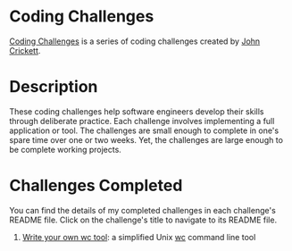 # Coding Challenges

[Coding Challenges](https://codingchallenges.fyi/challenges/intro) is a series of coding challenges created by [John Crickett](https://www.linkedin.com/in/johncrickett/).

# Description

These coding challenges help software engineers develop their skills through deliberate practice. Each challenge involves implementing a full application or tool. The challenges are small enough to complete in one's spare time over one or two weeks. Yet, the challenges are large enough to be complete working projects.

# Challenges Completed

You can find the details of my completed challenges in each challenge's README file. Click on the challenge's title to navigate to its README file.

1. [Write your own wc tool](https://github.com/arceos23/Coding_Challenges/tree/main/wc): a simplified Unix [wc](https://man7.org/linux/man-pages/man1/wc.1.html) command line tool
